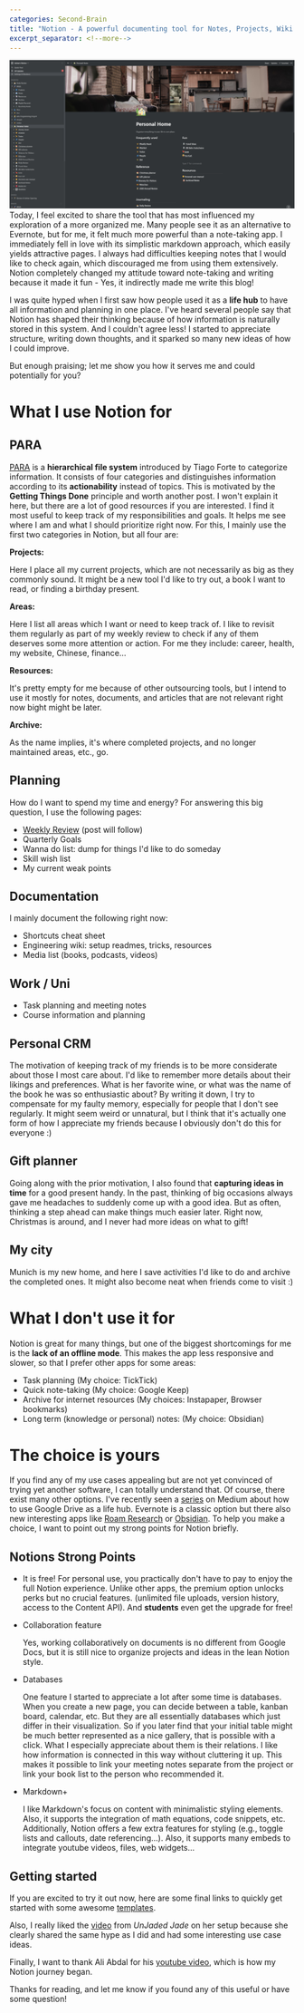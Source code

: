 ```yaml
---
categories: Second-Brain
title: "Notion - A powerful documenting tool for Notes, Projects, Wiki..."
excerpt_separator: <!--more-->
---
```


<img src="/public/second_brain/notion_setup.png">
Today, I feel excited to share the tool that has most influenced my exploration of a more organized me. Many people see it as an alternative to Evernote, but for me, it felt much more powerful than a note-taking app. I immediately fell in love with its simplistic markdown approach, which easily yields attractive pages. I always had difficulties keeping notes that I would like to check again, which discouraged me from using them extensively. Notion completely changed my attitude toward note-taking and writing because it made it fun - Yes, it indirectly made me write this blog!<!--more-->

I was quite hyped when I first saw how people used it as a **life hub** to have all information and planning in one place. I've heard several people say that Notion has shaped their thinking because of how information is naturally stored in this system. And I couldn't agree less! I started to appreciate structure, writing down thoughts, and it sparked so many new ideas of how I could improve.

But enough praising; let me show you how it serves me and could potentially for you?

# What I use Notion for

## PARA

[PARA](https://fortelabs.co/blog/para/) is a **hierarchical file system** introduced by Tiago Forte to categorize information.
It consists of four categories and distinguishes information according to its **actionability** instead of topics. This is motivated by the **Getting Things Done** principle and worth another post. I won't explain it here, but there are a lot of good resources if you are interested. I find it most useful to keep track of my responsibilities and goals. It helps me see where I am and what I should prioritize right now. For this, I mainly use the first two categories in Notion, but all four are:

**Projects:**

Here I place all my current projects, which are not necessarily as big as they commonly sound. It might be a new tool I'd like to try out, a book I want to read, or finding a birthday present.

**Areas:**

Here I list all areas which I want or need to keep track of. I like to revisit them regularly as part of my weekly review to check if any of them deserves some more attention or action. For me they include: career, health, my website, Chinese, finance...

**Resources:**

It's pretty empty for me because of other outsourcing tools, but I intend to use it mostly for notes, documents, and articles that are not relevant right now bight might be later.

**Archive:**

As the name implies, it's where completed projects, and no longer maintained areas, etc., go.

<!-- I also use the same hierarchy on my computer and for my bookmarks. Accordingly, my activity in each category varies across platforms. For Notion, it's mainly the first two in my case. -->

## Planning

How do I want to spend my time and energy? For answering this big question, I use the following pages:

- [Weekly Review](https://fortelabs.co/blog/the-one-touch-guide-to-doing-a-weekly-review/) (post will follow)
- Quarterly Goals
- Wanna do list: dump for things I'd like to do someday
- Skill wish list
- My current weak points

## Documentation

I mainly document the following right now:

- Shortcuts cheat sheet
- Engineering wiki: setup readmes, tricks, resources
- Media list (books, podcasts, videos)

## Work / Uni

- Task planning and meeting notes
- Course information and planning

## Personal CRM

The motivation of keeping track of my friends is to be more considerate about those I most care about. I'd like to remember more details about their likings and preferences. What is her favorite wine, or what was the name of the book he was so enthusiastic about? By writing it down, I try to compensate for my faulty memory, especially for people that I don't see regularly. It might seem weird or unnatural, but I think that it's actually one form of how I appreciate my friends because I obviously don't do this for everyone :)

## Gift planner

Going along with the prior motivation, I also found that **capturing ideas in time** for a good present handy. In the past, thinking of big occasions always gave me headaches to suddenly come up with a good idea. But as often, thinking a step ahead can make things much easier later.
Right now, Christmas is around, and I never had more ideas on what to gift!

## My city

Munich is my new home, and here I save activities I'd like to do and archive the completed ones. It might also become neat when friends come to visit :)

# What I don't use it for

Notion is great for many things, but one of the biggest shortcomings for me is the **lack of an offline mode**. This makes the app less responsive and slower, so that I prefer other apps for some areas:

- Task planning (My choice: TickTick)
- Quick note-taking (My choice: Google Keep)
- Archive for internet resources (My choices: Instapaper, Browser bookmarks)
- Long term (knowledge or personal) notes: (My choice: Obsidian)
<!-- knowledge storage.. Notion is based on page idea. But the brain and ideas are interconnected.. New tools such as Roam Research and Obsidian. I'm currently building my knowledge net in Obsidian, and I want to show it to you later when it has grown more.-->

# The choice is yours

If you find any of my use cases appealing but are not yet convinced of trying yet another software, I can totally understand that. Of course, there exist many other options. I've recently seen a [series](https://forge.medium.com/how-google-drive-can-make-every-corner-of-your-life-easier-9f3cc1acbb68) on Medium about how to use Google Drive as a life hub. Evernote is a classic option but there also new interesting apps like [Roam Research](https://roamresearch.com/) or [Obsidian](https://obsidian.md/). To help you make a choice, I want to point out my strong points for Notion briefly.

## Notions Strong Points

- It is free!
  For personal use, you practically don't have to pay to enjoy the full Notion experience. Unlike other apps, the premium option unlocks perks but no crucial features. (unlimited file uploads, version history, access to the Content API). And **students** even get the upgrade for free!

- Collaboration feature

  Yes, working collaboratively on documents is no different from Google Docs, but it is still nice to organize projects and ideas in the lean Notion style.

- Databases

  One feature I started to appreciate a lot after some time is databases. When you create a new page, you can decide between a table, kanban board, calendar, etc. But they are all essentially databases which just differ in their visualization. So if you later find that your initial table might be much better represented as a nice gallery, that is possible with a click. What I especially appreciate about them is their relations. I like how information is connected in this way without cluttering it up. This makes it possible to link your meeting notes separate from the project or link your book list to the person who recommended it.

- Markdown+

  I like Markdown's focus on content with minimalistic styling elements. Also, it supports the integration of math equations, code snippets, etc. Additionally, Notion offers a few extra features for styling (e.g., toggle lists and callouts, date referencing...). Also, it supports many embeds to integrate youtube videos, files, web widgets...

## Getting started

If you are excited to try it out now, here are some final links to quickly get started with some awesome [templates](https://www.notion.so/Notion-Template-Gallery-181e961aeb5c4ee6915307c0dfd5156d666).

Also, I really liked the [video](https://www.youtube.com/watch?v=67jFfjwUvRQ&ab_channel=UnJadedJade) from _UnJaded Jade_ on her setup because she clearly shared the same hype as I did and had some interesting use case ideas.

Finally, I want to thank Ali Abdal for his [youtube video](https://www.youtube.com/watch?v=ONG26-2mIHU), which is how my Notion journey began.

Thanks for reading, and let me know if you found any of this useful or have some question!

